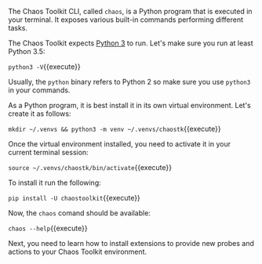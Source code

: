 The Chaos Toolkit CLI, called `chaos`, is a Python program that is executed
in your terminal. It exposes various built-in commands performing different
tasks.

The Chaos Toolkit expects [Python 3][py3k] to run. Let's make sure you run
at least Python 3.5:

`python3 -V`{{execute}}

[py3k]: https://www.python.org/

Usually, the `python` binary refers to Python 2 so make sure you use `python3`
in your commands.

As a Python program, it is best install it in its own virtual environment.
Let's create it as follows:

```mkdir ~/.venvs && python3 -m venv ~/.venvs/chaostk```{{execute}}

Once the virtual environment installed, you need to activate it in your
current terminal session:

`source ~/.venvs/chaostk/bin/activate`{{execute}}

To install it run the following:

`pip install -U chaostoolkit`{{execute}}

Now, the `chaos` comand should be available:

`chaos --help`{{execute}}

Next, you need to learn how to install extensions to provide new probes and
actions to your Chaos Toolkit environment.